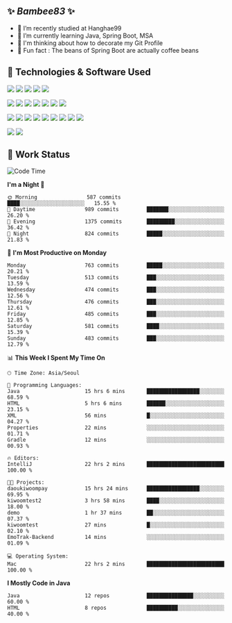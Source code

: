 ##  ✨ _Bambee83_ ✨ 

- 🔭 I’m recently studied at Hanghae99
- 🌱 I’m currently learning Java, Spring Boot, MSA
- 🤔 I'm thinking about how to decorate my Git Profile
- 🪹 Fun fact : The beans of Spring Boot are actually coffee beans 

<!-- - 💬 Ask me about ...
- 📫 How to reach me: ...
- 😄 Pronouns: ...
- 👯 I’m looking to collaborate on ...-->

## 🔧  Technologies & Software Used

<img src="https://img.shields.io/badge/Java-007396?style=flat-round&logo=OpenJDK&logoColor=white"/> <img src="https://img.shields.io/badge/Spring-6DB33F?style=flat-round&logo=spring&logoColor=white"/>   <img src="https://img.shields.io/badge/SpringBoot-6DB33F?style=flat-round&logo=springboot&logoColor=white"/>  <img src="https://img.shields.io/badge/SpringSecurity-6DB33F?style=flat-round&logo=SpringSecurity&logoColor=white"/>   <img src="https://img.shields.io/badge/JSON Web Token-000000?style=flat-round&logo=JSON Web Tokens&logoColor=white"/> 

<img src="https://img.shields.io/badge/github-181717?style=flat-round&logo=github&logoColor=white"/> <img src="https://img.shields.io/badge/git-F05032?style=flat-round&logo=git&logoColor=white"/> <img src="https://img.shields.io/badge/githubactions-2088FF?style=flat-round&logo=githubactions&logoColor=white"/>  <img src="https://img.shields.io/badge/Gradle-02303A?style=flat-round&logo=Gradle&logoColor=white"/>  <img src="https://img.shields.io/badge/IntelliJIDEA-000000?style=flat-round&logo=IntelliJIDEA&logoColor=white"/>  <img src="https://img.shields.io/badge/Postman-FF6C37?style=flat-round&logo=Postman&logoColor=white"/>  <img src="https://img.shields.io/badge/Sourcetree-0052CC?style=flat-round&logo=Sourcetree&logoColor=white"/>

<img src="https://img.shields.io/badge/AmazonS3-569A31?style=flat-round&logo=AmazonS3&logoColor=white"/>  <img src="https://img.shields.io/badge/AmazonEC2-FF9900?style=flat-round&logo=AmazonEC2&logoColor=white"/>  <img src="https://img.shields.io/badge/AmazonRDS-527FFF?style=flat-round&logo=AmazonRDS&logoColor=white"/>  <img src="https://img.shields.io/badge/MySQL-4479A1?style=flat-round&logo=MySQL&logoColor=white"/>  <img src="https://img.shields.io/badge/MongoDB-47A248?style=flat-round&logo=MongoDB&logoColor=white"/> <img src="https://img.shields.io/badge/Ubuntu-E95420?style=flat-round&logo=Ubuntu&logoColor=white"/> <img src="https://img.shields.io/badge/FileZilla-BF0000?style=flat-round&logo=filezilla&logoColor=white"/> <img src="https://img.shields.io/badge/Notion-000000?style=flat-round&logo=Notion&logoColor=white"/> <img src="https://img.shields.io/badge/Slack-F06A6A?style=flat-round&logo=slack&logoColor=white"/>

<img src="https://img.shields.io/badge/AmazonCloudfront-3693F3?style=flat-round&logo=iCloud&logoColor=white"/> <img src="https://img.shields.io/badge/ApacheJMeter-D22128?style=flat-round&logo=apachejmeter&logoColor=white"/> 
 
<!-- Markdown lang
[![Bambee83 Badge](https://img.shields.io/badge/Bambee83'blog-4A154B.svg?&style=for-the-badge&logo=Bloglovin&link=https://blog.naver.com/bambee83)](https://blog.naver.com/bambee83)
## 🚀  GitHub stats & Top Langs
[![Bambee83's GitHub stats-Dark](https://github-readme-stats.vercel.app/api?username=bambee83&show_icons=true&theme=dark#gh-dark-mode-only)]((https://github.com/bambee83/github-readme-stats#gh-dark-mode-only))
![Top Langs-Dark](https://github-readme-stats.vercel.app/api/top-langs/?username=bambee83&layout=compact&theme=dark#gh-dark-mode-only)
## 🐳   Project
[mini project - SeoulCulturePort](https://github.com/event-information)
[clone coding - Instaclone](https://github.com/instaclone8)
[final project - emotrak](https://github.com/EmoTrak)
[![bambee83's wakatime stats](https://github-readme-stats.vercel.app/api/wakatime?username=bambee83)]
 -->
## 🐳 Work Status
<!--START_SECTION:waka-->
![Code Time](http://img.shields.io/badge/Code%20Time-112%20hrs%2016%20mins-blue)

**I'm a Night 🦉** 

```text
🌞 Morning                587 commits         ████░░░░░░░░░░░░░░░░░░░░░   15.55 % 
🌆 Daytime                989 commits         ███████░░░░░░░░░░░░░░░░░░   26.20 % 
🌃 Evening                1375 commits        █████████░░░░░░░░░░░░░░░░   36.42 % 
🌙 Night                  824 commits         █████░░░░░░░░░░░░░░░░░░░░   21.83 % 
```
📅 **I'm Most Productive on Monday** 

```text
Monday                   763 commits         █████░░░░░░░░░░░░░░░░░░░░   20.21 % 
Tuesday                  513 commits         ███░░░░░░░░░░░░░░░░░░░░░░   13.59 % 
Wednesday                474 commits         ███░░░░░░░░░░░░░░░░░░░░░░   12.56 % 
Thursday                 476 commits         ███░░░░░░░░░░░░░░░░░░░░░░   12.61 % 
Friday                   485 commits         ███░░░░░░░░░░░░░░░░░░░░░░   12.85 % 
Saturday                 581 commits         ████░░░░░░░░░░░░░░░░░░░░░   15.39 % 
Sunday                   483 commits         ███░░░░░░░░░░░░░░░░░░░░░░   12.79 % 
```


📊 **This Week I Spent My Time On** 

```text
🕑︎ Time Zone: Asia/Seoul

💬 Programming Languages: 
Java                     15 hrs 6 mins       █████████████████░░░░░░░░   68.59 % 
HTML                     5 hrs 6 mins        ██████░░░░░░░░░░░░░░░░░░░   23.15 % 
XML                      56 mins             █░░░░░░░░░░░░░░░░░░░░░░░░   04.27 % 
Properties               22 mins             ░░░░░░░░░░░░░░░░░░░░░░░░░   01.71 % 
Gradle                   12 mins             ░░░░░░░░░░░░░░░░░░░░░░░░░   00.93 % 

🔥 Editors: 
IntelliJ                 22 hrs 2 mins       █████████████████████████   100.00 % 

🐱‍💻 Projects: 
daoukiwoompay            15 hrs 24 mins      █████████████████░░░░░░░░   69.95 % 
kiwoomtest2              3 hrs 58 mins       ████░░░░░░░░░░░░░░░░░░░░░   18.00 % 
demo                     1 hr 37 mins        ██░░░░░░░░░░░░░░░░░░░░░░░   07.37 % 
kiwoomtest               27 mins             █░░░░░░░░░░░░░░░░░░░░░░░░   02.10 % 
EmoTrak-Backend          14 mins             ░░░░░░░░░░░░░░░░░░░░░░░░░   01.09 % 

💻 Operating System: 
Mac                      22 hrs 2 mins       █████████████████████████   100.00 % 
```

**I Mostly Code in Java** 

```text
Java                     12 repos            ███████████████░░░░░░░░░░   60.00 % 
HTML                     8 repos             ██████████░░░░░░░░░░░░░░░   40.00 % 
```




<!--END_SECTION:waka-->
